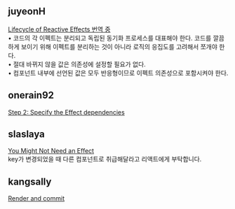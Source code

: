 <h2>juyeonH</h2><a href="https://www.notion.so/study66/Lifecycle-of-Reactive-Effects-35fa0f6b7b7c489397fdd593d41dd406?pvs=4#ad7b4b3828094ac3b18ff1f727878b0c">Lifecycle of Reactive Effects 번역 중</a><br>• 코드의 각 이펙트는 분리되고 독립된 동기화 프로세스를 대표해야 한다. 코드를 깔끔하게 보이기 위해 이펙트를 분리하는 것이 아니라 로직의 응집도를 고려해서 쪼개야 한다.<br>• 절대 바뀌지 않을 값은 의존성에 설정할 필요가 없다.<br>• 컴포넌트 내부에 선언된 값은 모두 반응형이므로 이펙트 의존성으로 포함시켜야 한다.<h2>onerain92</h2><a href="https://www.notion.so/study66/Synchronizing-with-Effects-55b4ac2643ef42468200ee9206dd4271?pvs=4#e0fdc4dd4f8444a1b505ac4ea30483c5">Step 2: Specify the Effect dependencies</a><h2>slaslaya</h2><a href="https://www.notion.so/study66/You-Might-Not-Need-an-Effect-ee5eef6d0eff4c99baa3593d3c1ff41b?pvs=4#ad1dca31f7024a848d6cf470d591cd5a">You Might Not Need an Effect</a><br>key가 변경되었을 때 다른 컴포넌트로 취급해달라고 리액트에게 부탁합니다.<h2>kangsally</h2><a href="https://www.notion.so/study66/Render-and-commit-a38580e430914326896b5e1504ce5fac?pvs=4">Render and commit</a>